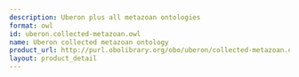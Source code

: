 ```yaml
---
description: Uberon plus all metazoan ontologies
format: owl
id: uberon.collected-metazoan.owl
name: Uberon collected metazoan ontology
product_url: http://purl.obolibrary.org/obo/uberon/collected-metazoan.owl
layout: product_detail
---
```

